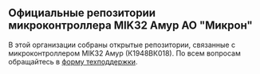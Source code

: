 ## Официальные репозитории микроконтроллера MIK32 Амур АО "Микрон"
В этой организации собраны открытые репозитории, связанные с микроконтроллером MIK32 Амур (К1948ВК018).
По всем вопросам обращайтесь в [форму техподдержки](https://bugreport.mik32.ru/).

<!--

**Here are some ideas to get you started:**

🙋‍♀️ A short introduction - what is your organization all about?
🌈 Contribution guidelines - how can the community get involved?
👩‍💻 Useful resources - where can the community find your docs? Is there anything else the community should know?
🍿 Fun facts - what does your team eat for breakfast?
🧙 Remember, you can do mighty things with the power of [Markdown](https://docs.github.com/github/writing-on-github/getting-started-with-writing-and-formatting-on-github/basic-writing-and-formatting-syntax)
-->
